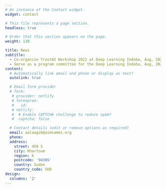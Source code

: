 ```yaml
---
# An instance of the Contact widget.
widget: contact

# This file represents a page section.
headless: true

# Order that this section appears on the page.
weight: 130

title: News
subtitle:
  - Co-organize TrustAI Workshop 2022 at Deep Learning Indaba, Aug, 2022
  - Serve as a program committee for the Deep Learning Indaba, Aug, 2022
content:
  # Automatically link email and phone or display as text?
  autolink: true

  # Email form provider
  # form:
   # provider: netlify
   # formspree:
   #   id:
   # netlify:
   #  # Enable CAPTCHA challenge to reduce spam?
   #  captcha: false

  # Contact details (edit or remove options as required)
  email: aalaagib@aimsammi.org
  phone: 
  address:
    street: 450 S
    city: Khartoum
    region: K
    postcode: '94305'
    country: Sudan
    country_code: SUD
design:
  columns: '2'
---
```

